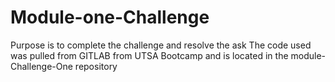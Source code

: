 # Module-one-Challenge 
Purpose is to complete the challenge and resolve the ask
The code used was pulled from GITLAB from UTSA Bootcamp and is located in the module-Challenge-One repository